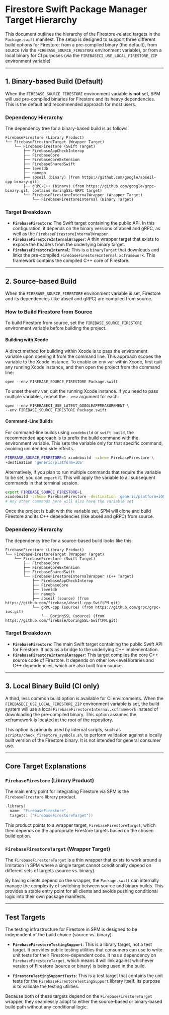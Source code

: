 # Firestore Swift Package Manager Target Hierarchy

This document outlines the hierarchy of the Firestore-related targets in the
`Package.swift` manifest. The setup is designed to support three different
build options for Firestore: from a pre-compiled binary (the default), from
source (via the `FIREBASE_SOURCE_FIRESTORE` environment variable), or from a
local binary for CI purposes (via the `FIREBASECI_USE_LOCAL_FIRESTORE_ZIP`
environment variable).

---

## 1. Binary-based Build (Default)

When the `FIREBASE_SOURCE_FIRESTORE` environment variable is **not** set, SPM
will use pre-compiled binaries for Firestore and its heavy dependencies. This
is the default and recommended approach for most users.

### Dependency Hierarchy

The dependency tree for a binary-based build is as follows:

```
FirebaseFirestore (Library Product)
└── FirebaseFirestoreTarget (Wrapper Target)
    └── FirebaseFirestore (Swift Target)
        ├── FirebaseAppCheckInterop
        ├── FirebaseCore
        ├── FirebaseCoreExtension
        ├── FirebaseSharedSwift
        ├── leveldb
        ├── nanopb
        ├── abseil (binary) (from https://github.com/google/abseil-cpp-binary.git)
        ├── gRPC-C++ (binary) (from https://github.com/google/grpc-binary.git, contains BoringSSL-GRPC target)
        └── FirebaseFirestoreInternalWrapper (Wrapper Target)
            └── FirebaseFirestoreInternal (Binary Target)
```

### Target Breakdown

*   **`FirebaseFirestore`**: The Swift target containing the public API. In this
    configuration, it depends on the binary versions of abseil and gRPC, as
    well as the `FirebaseFirestoreInternalWrapper`.
*   **`FirebaseFirestoreInternalWrapper`**: A thin wrapper target that exists to
    expose the headers from the underlying binary target.
*   **`FirebaseFirestoreInternal`**: This is a `binaryTarget` that downloads and
    links the pre-compiled `FirebaseFirestoreInternal.xcframework`. This
    framework contains the compiled C++ core of Firestore.

---

## 2. Source-based Build

When the `FIREBASE_SOURCE_FIRESTORE` environment variable is set, Firestore and
its dependencies (like abseil and gRPC) are compiled from source.

### How to Build Firestore from Source

To build Firestore from source, set the `FIREBASE_SOURCE_FIRESTORE` environment
variable before building the project.

#### Building with Xcode

A direct method for building within Xcode is to pass the environment variable
upon opening it from the command line. This approach scopes the variable to the
Xcode instance. To enable an env var within Xcode, first quit any running Xcode
instance, and then open the project from the command line:

```console
open --env FIREBASE_SOURCE_FIRESTORE Package.swift
```

To unset the env var, quit the running Xcode instance. If you need to pass
multiple variables, repeat the `--env` argument for each:
```console
open --env FIREBASECI_USE_LATEST_GOOGLEAPPMEASUREMENT \
--env FIREBASE_SOURCE_FIRESTORE Package.swift
```

#### Command-Line Builds

For command-line builds using `xcodebuild` or `swift build`, the recommended
approach is to prefix the build command with the environment variable. This sets
the variable only for that specific command, avoiding unintended side effects.

```bash
FIREBASE_SOURCE_FIRESTORE=1 xcodebuild -scheme FirebaseFirestore \
-destination 'generic/platform=iOS'
```

Alternatively, if you plan to run multiple commands that require the variable
to be set, you can `export` it. This will apply the variable to all subsequent
commands in that terminal session.

```bash
export FIREBASE_SOURCE_FIRESTORE=1
xcodebuild -scheme FirebaseFirestore -destination 'generic/platform=iOS'
# Any other commands here will also have the variable set
```

Once the project is built with the variable set, SPM will clone and build
Firestore and its C++ dependencies (like abseil and gRPC) from source.

### Dependency Hierarchy

The dependency tree for a source-based build looks like this:

```
FirebaseFirestore (Library Product)
└── FirebaseFirestoreTarget (Wrapper Target)
    └── FirebaseFirestore (Swift Target)
        ├── FirebaseCore
        ├── FirebaseCoreExtension
        ├── FirebaseSharedSwift
        └── FirebaseFirestoreInternalWrapper (C++ Target)
            ├── FirebaseAppCheckInterop
            ├── FirebaseCore
            ├── leveldb
            ├── nanopb
            ├── abseil (source) (from https://github.com/firebase/abseil-cpp-SwiftPM.git)
            └── gRPC-cpp (source) (from https://github.com/grpc/grpc-ios.git)
                └── BoringSSL (source) (from https://github.com/firebase/boringSSL-SwiftPM.git)
```

### Target Breakdown

*   **`FirebaseFirestore`**: The main Swift target containing the public Swift
    API for Firestore. It acts as a bridge to the underlying C++
    implementation.
*   **`FirebaseFirestoreInternalWrapper`**: This target compiles the core C++
    source code of Firestore. It depends on other low-level libraries and C++
    dependencies, which are also built from source.

---

## 3. Local Binary Build (CI only)

A third, less common build option is available for CI environments. When the
`FIREBASECI_USE_LOCAL_FIRESTORE_ZIP` environment variable is set, the build
system will use a local `FirebaseFirestoreInternal.xcframework` instead of
downloading the pre-compiled binary. This option assumes the xcframework is
located at the root of the repository.

This option is primarily used by internal scripts, such as
`scripts/check_firestore_symbols.sh`, to perform validation against a locally
built version of the Firestore binary. It is not intended for general consumer
use.

---

## Core Target Explanations

### `FirebaseFirestore` (Library Product)

The main entry point for integrating Firestore via SPM is the
`FirebaseFirestore` library product.

```swift
.library(
  name: "FirebaseFirestore",
  targets: ["FirebaseFirestoreTarget"])
```

This product points to a wrapper target, `FirebaseFirestoreTarget`, which then
depends on the appropriate Firestore targets based on the chosen build option.

### `FirebaseFirestoreTarget` (Wrapper Target)

The `FirebaseFirestoreTarget` is a thin wrapper that exists to work around a
limitation in SPM where a single target cannot conditionally depend on
different sets of targets (source vs. binary).

By having clients depend on the wrapper, the `Package.swift` can internally
manage the complexity of switching between source and binary builds. This
provides a stable entry point for all clients and avoids pushing conditional
logic into their own package manifests.

---

## Test Targets

The testing infrastructure for Firestore in SPM is designed to be independent
of the build choice (source vs. binary).

*   **`FirebaseFirestoreTestingSupport`**: This is a library target, not a test
    target. It provides public testing utilities that consumers can use to
    write unit tests for their Firestore-dependent code. It has a dependency on
    `FirebaseFirestoreTarget`, which means it will link against whichever
    version of Firestore (source or binary) is being used in the build.

*   **`FirestoreTestingSupportTests`**: This is a test target that contains the
    unit tests for the `FirebaseFirestoreTestingSupport` library itself. Its
    purpose is to validate the testing utilities.

Because both of these targets depend on the `FirebaseFirestoreTarget` wrapper,
they seamlessly adapt to either the source-based or binary-based build path
without any conditional logic.
